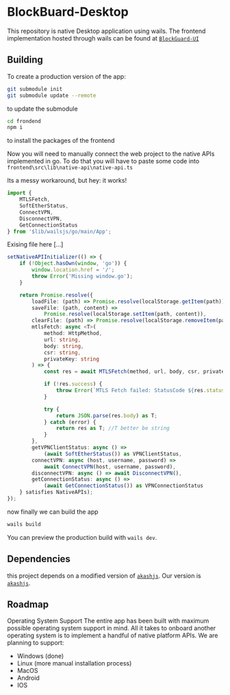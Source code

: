 # BlockBuard-Desktop

This repository is native Desktop application using wails.
The frontend implementation hosted through wails can be found at [`BlockGuard-UI`](https://github.com/Farsight-CDA/BlockGuard-UI) 

## Building

To create a production version of the app:

```bash
git submodule init
git submodule update --remote
```
to update the submodule 

```bash
cd frondend
npm i
```
to install the packages of the frontend

Now you will need to manually connect the web project to the native APIs implemented in go.
To do that you will have to paste some code into `frontend\src\lib\native-api\native-api.ts`

Its a messy workaround, but hey: it works!

```ts
import {
	MTLSFetch,
	SoftEtherStatus,
	ConnectVPN,
	DisconnectVPN,
	GetConnectionStatus
} from '$lib/wailsjs/go/main/App';
```
Exising file here
[...]
```ts
setNativeAPIInitializer(() => {
    if (!Object.hasOwn(window, 'go')) {
        window.location.href = '/';
        throw Error('Missing window.go');
    }

    return Promise.resolve({
        loadFile: (path) => Promise.resolve(localStorage.getItem(path)),
        saveFile: (path, content) =>
            Promise.resolve(localStorage.setItem(path, content)),
        clearFile: (path) => Promise.resolve(localStorage.removeItem(path)),
        mtlsFetch: async <T>(
            method: HttpMethod,
            url: string,
            body: string,
            csr: string,
            privateKey: string
        ) => {
            const res = await MTLSFetch(method, url, body, csr, privateKey);

            if (!res.success) {
                throw Error(`MTLS Fetch failed: StatusCode ${res.statusCode}`);
            }

            try {
                return JSON.parse(res.body) as T;
            } catch (error) {
                return res as T; //T better be string
            }
        },
        getVPNClientStatus: async () =>
            (await SoftEtherStatus()) as VPNClientStatus,
        connectVPN: async (host, username, password) =>
            await ConnectVPN(host, username, password),
        disconnectVPN: async () => await DisconnectVPN(),
        getConnectionStatus: async () =>
            (await GetConnectionStatus()) as VPNConnectionStatus
    } satisfies NativeAPIs);
});
```

now finally we can build the app

```bash
wails build
```

You can preview the production build with `wails dev`.

## Dependencies

this project depends on a modified version of [`akashjs`](https://github.com/akash-network/akashjs).
Our version is [`akashjs`](https://github.com/Farsight-CDA/akashjs).

## Roadmap

Operating System Support
The entire app has been built with maximum possible operating system support in mind. 
All it takes to onboard another operating system is to implement a handful of native platform APIs.
We are planning to support:
- Windows (done)
- Linux (more manual installation process)
- MacOS
- Android
- IOS
